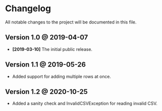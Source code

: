 # Changelog

All notable changes to the project will be documented in this file.

## Version 1.0 @ 2019-04-07 

* **[2019-03-10]** The initial public release.

## Version 1.1 @ 2019-05-26

* Added support for adding multiple rows at once.


## Version 1.2 @ 2020-10-25

* Added a sanity check and InvalidCSVException for reading invalid CSV.

